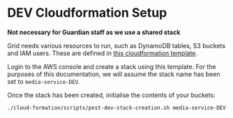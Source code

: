 # DEV Cloudformation Setup

**Not necessary for Guardian staff as we use a shared stack**

Grid needs various resources to run, such as DynamoDB tables, S3 buckets and IAM users.
These are defined in [this cloudformation template](../cloud-formation/dev-template.yaml).

Login to the AWS console and create a stack using this template. For the purposes of this documentation, 
we will assume the stack name has been set to `media-service-DEV`.

Once the stack has been created, initialise the contents of your buckets:

```bash
./cloud-formation/scripts/post-dev-stack-creation.sh media-service-DEV
```
